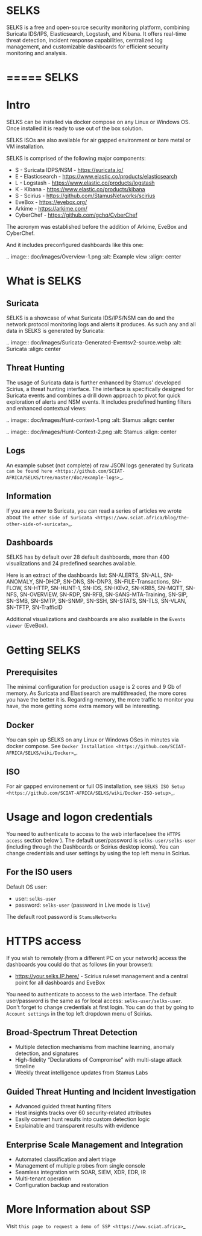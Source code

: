 # SELKS
SELKS is a free and open-source security monitoring platform, combining Suricata IDS/IPS, Elasticsearch, Logstash, and Kibana. It offers real-time threat detection, incident response capabilities, centralized log management, and customizable dashboards for efficient security monitoring and analysis.


=====
SELKS
=====

Intro
=====



SELKS can be installed via docker compose on any Linux or Windows OS. Once installed it is 
ready to use out of the box solution.

SELKS ISOs are also available for air gapped environment or bare metal or VM installation. 




SELKS is comprised of the following major components:

* S - Suricata IDPS/NSM - https://suricata.io/
* E - Elasticsearch - https://www.elastic.co/products/elasticsearch
* L - Logstash - https://www.elastic.co/products/logstash
* K - Kibana - https://www.elastic.co/products/kibana
* S - Scirius - https://github.com/StamusNetworks/scirius
* EveBox - https://evebox.org/
* Arkime - https://arkime.com/
* CyberChef - https://github.com/gchq/CyberChef

The acronym was established before the addition of Arkime, EveBox and CyberChef.  

And it includes preconfigured dashboards like this one:

.. image:: doc/images/Overview-1.png
    :alt: Example view
    :align: center

What is SELKS
=============

Suricata
--------

SELKS is a showcase of what Suricata IDS/IPS/NSM can do and the network protocol monitoring logs and alerts it produces. As such any and all data in SELKS is generated by Suricata: 

.. image:: doc/images/Suricata-Generated-Eventsv2-source.webp
    :alt: Suricata
    :align: center

Threat Hunting
--------------

The usage of Suricata data is further enhanced by Stamus' developed Scirius, a threat hunting interface. The interface is specifically designed for Suricata events and combines a drill down approach to pivot for quick exploration of alerts and NSM events. It includes predefined hunting filters and enhanced contextual views:

.. image:: doc/images/Hunt-context-1.png
    :alt: Stamus
    :align: center

.. image:: doc/images/Hunt-Context-2.png
    :alt: Stamus
    :align: center

Logs
----

An example subset (not complete) of raw JSON logs generated by Suricata `can be found here <https://github.com/SCIAT-AFRICA/SELKS/tree/master/doc/example-logs>`_. 

Information
-----------

If you are a new to Suricata, you can read a series of articles we wrote about `The other side of Suricata <https://www.sciat.africa/blog/the-other-side-of-suricata>`_.

Dashboards
----------

SELKS has by default over 28 default dashboards, more than 400 visualizations and 24 predefined searches available.

Here is an extract of the dashboards list: SN-ALERTS, SN-ALL, SN-ANOMALY, SN-DHCP, SN-DNS, SN-DNP3, SN-FILE-Transactions, SN-FLOW, SN-HTTP, SN-HUNT-1, SN-IDS, SN-IKEv2, SN-KRB5, SN-MQTT, SN-NFS, SN-OVERVIEW, SN-RDP, SN-RFB, SN-SANS-MTA-Training, SN-SIP, SN-SMB, SN-SMTP, SN-SNMP, SN-SSH, SN-STATS, SN-TLS, SN-VLAN, SN-TFTP, SN-TrafficID

Additional visualizations and dashboards are also available in the ``Events viewer`` (EveBox).

Getting SELKS
=============

Prerequisites
-------------

The minimal configuration for production usage is 2 cores and 9 Gb of memory. As Suricata
and Elastisearch are multithreaded, the more cores you have the better it is.
Regarding memory, the more traffic to monitor you have, the more getting some extra memory will be interesting.

Docker
------

You can spin up SELKS on any Linux or Windows OSes in minutes via docker compose. See `Docker Installation <https://github.com/SCIAT-AFRICA/SELKS/wiki/Docker>`_.

ISO
---

For air gapped environement or full OS installation, see `SELKS ISO Setup <https://github.com/SCIAT-AFRICA/SELKS/wiki/Docker-ISO-setup>`_.
 
Usage and logon credentials
===========================

You need to authenticate to access to the web interface(see the ``HTTPS access`` section below ). The default user/password is ``selks-user/selks-user`` (including through the Dashboards or Scirius desktop icons).
You can change credentials and user settings by using the top left menu in Scirius.  

For the ISO users
-----------------

Default OS user:

* user: ``selks-user``
* password: ``selks-user`` (password in Live mode is ``live``)

The default root password is ``StamusNetworks``

HTTPS access
============

If you wish to remotely (from a different PC on your network) access the 
dashboards you could do that as follows (in your browser):

* https://your.selks.IP.here/ - Scirius ruleset management and a central point for all dashboards and EveBox

You need to authenticate to access to the web interface. The default user/password is the
same as for local access: ``selks-user/selks-user``. Don't forget to change credentials at first
login. You can do that by going to ``Account settings`` in the top left dropdown menu of
Scirius.



Broad-Spectrum Threat Detection
-------------------------------
* Multiple detection mechanisms from machine learning, anomaly detection, and signatures
* High-fidelity “Declarations of Compromise” with multi-stage attack timeline
* Weekly threat intelligence updates from Stamus Labs

Guided Threat Hunting and Incident Investigation
------------------------------------------------
* Advanced guided threat hunting filters
* Host insights tracks over 60 security-related attributes
* Easily convert hunt results into custom detection logic
* Explainable and transparent results with evidence

Enterprise Scale Management and Integration
-------------------------------------------
* Automated classification and alert triage
* Management of multiple probes from single console
* Seamless integration with SOAR, SIEM, XDR, EDR, IR
* Multi-tenant operation
* Configuration backup and restoration 


More Information about SSP
==========================

Visit `this page to request a demo of SSP <https://www.sciat.africa>`_


